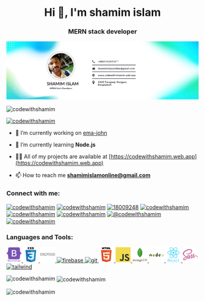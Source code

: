 <h1 align="center">Hi 👋, I'm shamim islam</h1>
<h3 align="center">MERN stack developer</h3>

![MERN Stack Developer](https://github.com/CodeWithShamim/CodeWithShamim/blob/main/profile%20banner%202.png)

<p align="left"> <img src="https://komarev.com/ghpvc/?username=codewithshamim&label=Profile%20views&color=0e75b6&style=flat" alt="codewithshamim" /> </p>

<p align="left"> <a href="https://github.com/ryo-ma/github-profile-trophy"><img src="https://github-profile-trophy.vercel.app/?username=codewithshamim" alt="codewithshamim" /></a> </p>

- 🔭 I’m currently working on [ema-john](https://ema-john-100.web.app/)

- 🌱 I’m currently learning **Node.js**

- 👨‍💻 All of my projects are available at [https://codewithshamim.web.app](https://codewithshamim.web.app)

- 📫 How to reach me **shamimislamonline@gmail.com**


<h3 align="left">Connect with me:</h3>
<p align="left">
<a href="https://twitter.com/codewithshamim" target="blank"><img align="center" src="https://raw.githubusercontent.com/rahuldkjain/github-profile-readme-generator/master/src/images/icons/Social/twitter.svg" alt="codewithshamim" height="30" width="40" /></a>
<a href="https://linkedin.com/in/codewithshamim" target="blank"><img align="center" src="https://raw.githubusercontent.com/rahuldkjain/github-profile-readme-generator/master/src/images/icons/Social/linked-in-alt.svg" alt="codewithshamim" height="30" width="40" /></a>
<a href="https://stackoverflow.com/users/18009248" target="blank"><img align="center" src="https://raw.githubusercontent.com/rahuldkjain/github-profile-readme-generator/master/src/images/icons/Social/stack-overflow.svg" alt="18009248" height="30" width="40" /></a>
<a href="https://kaggle.com/codewithshamim" target="blank"><img align="center" src="https://raw.githubusercontent.com/rahuldkjain/github-profile-readme-generator/master/src/images/icons/Social/kaggle.svg" alt="codewithshamim" height="30" width="40" /></a>
<a href="https://fb.com/codewithshamim" target="blank"><img align="center" src="https://raw.githubusercontent.com/rahuldkjain/github-profile-readme-generator/master/src/images/icons/Social/facebook.svg" alt="codewithshamim" height="30" width="40" /></a>
<a href="https://instagram.com/codewithshamim" target="blank"><img align="center" src="https://raw.githubusercontent.com/rahuldkjain/github-profile-readme-generator/master/src/images/icons/Social/instagram.svg" alt="codewithshamim" height="30" width="40" /></a>
<a href="https://medium.com/@codewithshamim" target="blank"><img align="center" src="https://raw.githubusercontent.com/rahuldkjain/github-profile-readme-generator/master/src/images/icons/Social/medium.svg" alt="@codewithshamim" height="30" width="40" /></a>
<a href="https://www.hackerrank.com/codewithshamim" target="blank"><img align="center" src="https://raw.githubusercontent.com/rahuldkjain/github-profile-readme-generator/master/src/images/icons/Social/hackerrank.svg" alt="codewithshamim" height="30" width="40" /></a>
</p>

<h3 align="left">Languages and Tools:</h3>
<p align="left"> <a href="https://getbootstrap.com" target="_blank" rel="noreferrer"> <img src="https://raw.githubusercontent.com/devicons/devicon/master/icons/bootstrap/bootstrap-plain-wordmark.svg" alt="bootstrap" width="40" height="40"/> </a> <a href="https://www.w3schools.com/css/" target="_blank" rel="noreferrer"> <img src="https://raw.githubusercontent.com/devicons/devicon/master/icons/css3/css3-original-wordmark.svg" alt="css3" width="40" height="40"/> </a> <a href="https://expressjs.com" target="_blank" rel="noreferrer"> <img src="https://raw.githubusercontent.com/devicons/devicon/master/icons/express/express-original-wordmark.svg" alt="express" width="40" height="40"/> </a> <a href="https://firebase.google.com/" target="_blank" rel="noreferrer"> <img src="https://www.vectorlogo.zone/logos/firebase/firebase-icon.svg" alt="firebase" width="40" height="40"/> </a> <a href="https://git-scm.com/" target="_blank" rel="noreferrer"> <img src="https://www.vectorlogo.zone/logos/git-scm/git-scm-icon.svg" alt="git" width="40" height="40"/> </a> <a href="https://www.w3.org/html/" target="_blank" rel="noreferrer"> <img src="https://raw.githubusercontent.com/devicons/devicon/master/icons/html5/html5-original-wordmark.svg" alt="html5" width="40" height="40"/> </a> <a href="https://developer.mozilla.org/en-US/docs/Web/JavaScript" target="_blank" rel="noreferrer"> <img src="https://raw.githubusercontent.com/devicons/devicon/master/icons/javascript/javascript-original.svg" alt="javascript" width="40" height="40"/> </a> <a href="https://www.mongodb.com/" target="_blank" rel="noreferrer"> <img src="https://raw.githubusercontent.com/devicons/devicon/master/icons/mongodb/mongodb-original-wordmark.svg" alt="mongodb" width="40" height="40"/> </a> <a href="https://nodejs.org" target="_blank" rel="noreferrer"> <img src="https://raw.githubusercontent.com/devicons/devicon/master/icons/nodejs/nodejs-original-wordmark.svg" alt="nodejs" width="40" height="40"/> </a> <a href="https://reactjs.org/" target="_blank" rel="noreferrer"> <img src="https://raw.githubusercontent.com/devicons/devicon/master/icons/react/react-original-wordmark.svg" alt="react" width="40" height="40"/> </a> <a href="https://sass-lang.com" target="_blank" rel="noreferrer"> <img src="https://raw.githubusercontent.com/devicons/devicon/master/icons/sass/sass-original.svg" alt="sass" width="40" height="40"/> </a> <a href="https://tailwindcss.com/" target="_blank" rel="noreferrer"> <img src="https://www.vectorlogo.zone/logos/tailwindcss/tailwindcss-icon.svg" alt="tailwind" width="40" height="40"/> </a> </p>

<p><img align="left" src="https://github-readme-stats.vercel.app/api/top-langs?username=codewithshamim&show_icons=true&locale=en&layout=compact" alt="codewithshamim" /></p>

<p>&nbsp;<img align="center" src="https://github-readme-stats.vercel.app/api?username=codewithshamim&show_icons=true&locale=en" alt="codewithshamim" /></p>

<p><img align="center" src="https://github-readme-streak-stats.herokuapp.com/?user=codewithshamim&" alt="codewithshamim" /></p>

